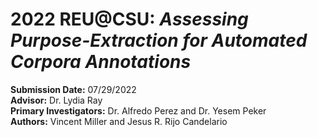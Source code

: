 # 2022 REU@CSU: *Assessing Purpose-Extraction for Automated Corpora Annotations*

**Submission Date:** 07/29/2022 \
**Advisor:** Dr. Lydia Ray \
**Primary Investigators:** Dr. Alfredo Perez and Dr. Yesem Peker \
**Authors:** Vincent Miller and Jesus R. Rijo Candelario
